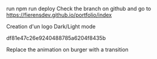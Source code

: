 run 
npm run deploy 
Check the branch on github and go to https://fierensdev.github.io/portfolio/index

Creation d'un logo
Dark/Light mode

df81e47c26e9240488785a6204f8435b


Replace the animation on burger with a transition 